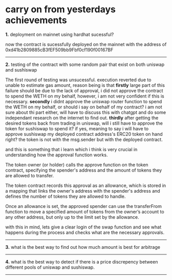 # carry on from yesterdays achievements


__1.__ deployment on mainnet using hardhat sucessful?


now the contract is sucessfully deployed on the mainnet with the address of 0xd41b2809885cB3fEF509bb9Fbf0cf190f00167BF


---------------------------------------------------------------------------------------------------------------------


__2.__ testing of the contract with some random pair that exist on both uniswap and sushiswap

The first round of testing was unsucessful. execution reverted due to unable to estimate gas amount, reason being is that
__firstly__ large part of this failure should be due to the lack of approval, 
i did not approve the contract to spend the WETH on my behalf, however, i am not very confident if this is necessary.
__secondly__ i didnt approve the uniswap router function to spend the WETH on my behalf, or should i say on behalf of my contract? i am not sure about thi part either, will have to discuss this with chatgpt and do some independant research on the internet to find out. 
__thirdly__ after getting the desired tokens back from trading in uniswap, will i still have to approve the token for sushiswap to spend it? if yes, meaning to say i will have to approve sushiswap my deployed contract address's ERC20 token on hand right? the token is not with the msg.sender but with the deployed contract. 
 


and this is something that i learn which i think is very crucial in understanding how the approval function works.

The token owner (or holder) calls the approve function on the token contract, specifying the spender's address and the amount of tokens they are allowed to transfer.

The token contract records this approval as an allowance, which is stored in a mapping that links the owner's address with the spender's address and defines the number of tokens they are allowed to handle.

Once an allowance is set, the approved spender can use the transferFrom function to move a specified amount of tokens from the owner’s account to any other address, but only up to the limit set by the allowance.


with this in mind, lets give a clear login of the swap function and see what happens during the process and checks what are the necessary approvals.

---------------------------------------------------------------------------------------------------------------------



__3.__ what is the best way to find out how much amount is best for arbitrage


---------------------------------------------------------------------------------------------------------------------


__4.__ what is the best way to detect if there is a price discrepency between different pools of uniswap and sushiswap.


---------------------------------------------------------------------------------------------------------------------

